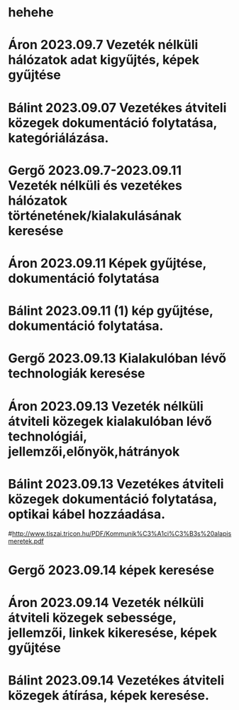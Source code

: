 # hehehe
# Áron 2023.09.7 Vezeték nélküli hálózatok adat kigyűjtés, képek gyűjtése
# Bálint 2023.09.07 Vezetékes átviteli közegek dokumentáció folytatása, kategóriálázása.
# Gergő 2023.09.7-2023.09.11 Vezeték nélküli és vezetékes hálózatok történetének/kialakulásának keresése
# Áron 2023.09.11 Képek gyűjtése, dokumentáció folytatása
# Bálint 2023.09.11 (1) kép gyűjtése, dokumentáció folytatása.
# Gergő 2023.09.13 Kialakulóban lévő technologiák keresése
# Áron 2023.09.13 Vezeték nélküli átviteli közegek kialakulóban lévő technológiái, jellemzői,előnyök,hátrányok
# Bálint 2023.09.13 Vezetékes átviteli közegek dokumentáció folytatása, optikai kábel hozzáadása.
#http://www.tiszai.tricon.hu/PDF/Kommunik%C3%A1ci%C3%B3s%20alapismeretek.pdf
# Gergő 2023.09.14 képek keresése
# Áron 2023.09.14 Vezeték nélküli átviteli közegek sebessége, jellemzői, linkek kikeresése, képek gyűjtése
# Bálint 2023.09.14 Vezetékes átviteli közegek átírása, képek keresése.
